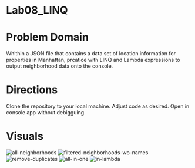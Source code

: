 # Lab08_LINQ

# Problem Domain
Whithin a JSON file that contains a data set of location information for properties in Manhattan, prcatice with LINQ and Lambda expressions to output neighborhood data onto the console.

# Directions
Clone the repository to your local machine. Adjust code as desired. Open in console app without debigguing.

# Visuals

![all-neighborhoods](https://user-images.githubusercontent.com/17580143/47236428-fee56d00-d390-11e8-94af-378471ea36a3.png)
![filtered-neighborhoods-wo-names](https://user-images.githubusercontent.com/17580143/47236431-0278f400-d391-11e8-9d1e-875255db0471.png)
![remove-duplicates](https://user-images.githubusercontent.com/17580143/47236435-0573e480-d391-11e8-9e1f-3c290ec8082a.png)
![all-in-one](https://user-images.githubusercontent.com/17580143/47236509-3f44eb00-d391-11e8-9b29-8b6cae8132c0.png)
![in-lambda](https://user-images.githubusercontent.com/17580143/47236510-41a74500-d391-11e8-9d93-744a2dd1c9e6.png)
